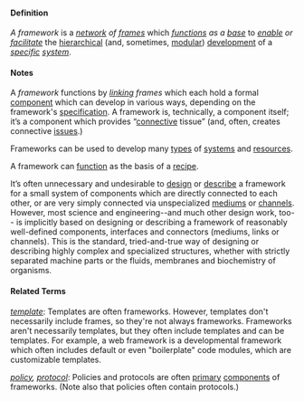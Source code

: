 #### Definition

*A framework* is a *[network](https://github.com/gcassel/Modular-Organization-Terminology/blob/master/terms/network.md) of [frames](https://github.com/gcassel/Modular-Organization-Terminology/blob/master/terms/frame.md)* which *[functions](https://github.com/gcassel/Modular-Organization-Terminology/blob/master/terms/function.md) as a [base](https://github.com/gcassel/Modular-Organization-Terminology/blob/master/terms/base.md)* to *[enable](https://github.com/gcassel/Modular-Organization-Terminology/blob/master/terms/enable.md) or [facilitate](https://github.com/gcassel/Modular-Organization-Terminology/blob/master/terms/facilitate.md)* the [hierarchical](https://github.com/gcassel/Modular-Organizing-Terminology/blob/master/terms/hierarchy.md) (and, sometimes, [modular](https://github.com/gcassel/Modular-Organization-Terminology/blob/master/terms/module.md)) [development](https://github.com/gcassel/Modular-Organization-Terminology/blob/master/terms/develop.md) of a *[specific](https://github.com/gcassel/Modular-Organization-Terminology/blob/master/terms/specific.md) [system](https://github.com/gcassel/Modular-Organization-Terminology/blob/master/terms/system.md)*.

#### Notes

A *framework* functions by *[linking](https://github.com/gcassel/Modular-Organization-Terminology/blob/master/terms/link.md) frames* which each hold a formal [component](https://github.com/gcassel/Modular-Organization-Terminology/blob/master/terms/component.md) which can develop in various ways, depending on the framework's [specification](https://github.com/gcassel/Modular-Organizing-Terminology/blob/master/terms/specification.md).  A framework is, technically, a component itself; it’s a component which provides “[connective](https://github.com/gcassel/Modular-Organization-Terminology/blob/master/terms/connect.md) tissue” (and, often, creates connective [issues](https://github.com/gcassel/Modular-Organization-Terminology/blob/master/terms/issue.md).)

Frameworks can be used to develop many [types](https://github.com/gcassel/Modular-Organization-Terminology/blob/master/terms/type.md) of [systems](https://github.com/gcassel/Modular-Organization-Terminology/blob/master/terms/system.md) and [resources](https://github.com/gcassel/Modular-Organization-Terminology/blob/master/terms/resource.md).

A framework can [function](https://github.com/gcassel/Modular-Organization-Terminology/blob/master/terms/function.md) as the basis of a [recipe](https://github.com/gcassel/Modular-Organization-Terminology/blob/master/terms/recipe.md).

It’s often unnecessary and undesirable to [design](https://github.com/gcassel/Modular-Organization-Terminology/blob/master/terms/design.md) or [describe](https://github.com/gcassel/Modular-Organization-Terminology/blob/master/terms/describe.md) a framework for a small system of components which are directly connected to each other, or are very simply connected via unspecialized [mediums](https://github.com/gcassel/Modular-Organization-Terminology/blob/master/terms/media.md) or [channels](https://github.com/gcassel/Modular-Organization-Terminology/blob/master/terms/channel.md).  However, most science and engineering--and much other design work, too-- is implicitly based on designing or describing a framework of reasonably well-defined components, interfaces and connectors (mediums, links or channels).  This is the standard, tried-and-true way of designing or describing highly complex and specialized structures, whether with strictly separated machine parts or the fluids, membranes and biochemistry of organisms.

#### Related Terms

*[template](https://github.com/gcassel/Modular-Organizing-Terminology/blob/master/terms/template.md)*: Templates are often frameworks. However, templates don't necessarily include frames, so they're not always frameworks.  Frameworks aren't necessarily templates, but they often include templates and can be templates. For example, a web framework is a developmental framework which often includes default or even "boilerplate" code modules, which are customizable templates.

*[policy](https://github.com/gcassel/Modular-Organization-Terminology/blob/master/terms/policy.md), [protocol](https://github.com/gcassel/Modular-Organization-Terminology/blob/master/terms/protocol.md)*: Policies and protocols are often [primary](https://github.com/gcassel/Modular-Organization-Terminology/blob/master/terms/base.md) [components](https://github.com/gcassel/Modular-Organization-Terminology/blob/master/terms/component.md) of frameworks.  (Note also that policies often contain protocols.)
